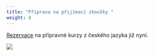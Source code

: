 ```yaml
---
title: "Příprava na přijímací zkoušky "
weight: 8
---
```

[Rezervace](https://vigvam.webooker.eu/)  na přípravné kurzy z českého jazyka již nyní.

![](/images/uploads/baner_cj.jpg)